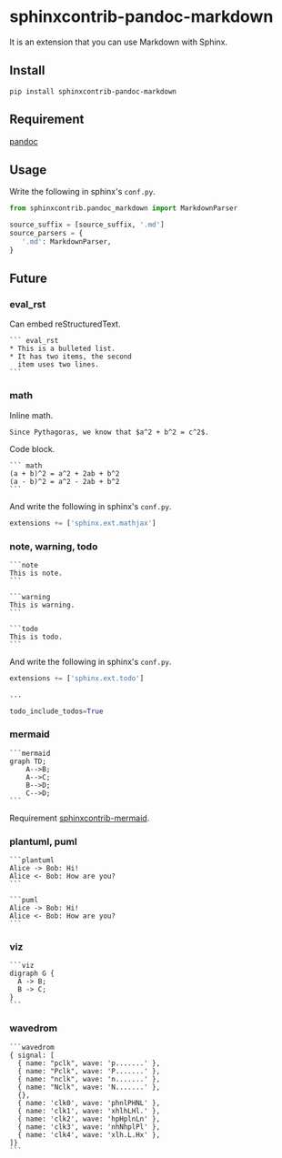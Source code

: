 sphinxcontrib-pandoc-markdown
=============================

It is an extension that you can use Markdown with Sphinx.


## Install

```
pip install sphinxcontrib-pandoc-markdown
```

## Requirement

[pandoc](http://pandoc.org/)


## Usage

Write the following in sphinx's `conf.py`.

```python
from sphinxcontrib.pandoc_markdown import MarkdownParser

source_suffix = [source_suffix, '.md']
source_parsers = {
   '.md': MarkdownParser,
}
```

## Future

### eval_rst
Can embed reStructuredText.

````
``` eval_rst
* This is a bulleted list.
* It has two items, the second
  item uses two lines.
```
````

### math

Inline math.
```
Since Pythagoras, we know that $a^2 + b^2 = c^2$.
```

Code block.

````
``` math
(a + b)^2 = a^2 + 2ab + b^2
(a - b)^2 = a^2 - 2ab + b^2
```
````

And write the following in sphinx's `conf.py`.

```python
extensions += ['sphinx.ext.mathjax']
```

### note, warning, todo

````
```note
This is note.
```

```warning
This is warning.
```

```todo
This is todo.
```
````

And write the following in sphinx's `conf.py`.

```python
extensions += ['sphinx.ext.todo']

...

todo_include_todos=True
```

### mermaid

````
```mermaid
graph TD;
    A-->B;
    A-->C;
    B-->D;
    C-->D;
```
````

Requirement [sphinxcontrib-mermaid](https://github.com/mgaitan/sphinxcontrib-mermaid).

### plantuml, puml

````
```plantuml
Alice -> Bob: Hi!
Alice <- Bob: How are you?
```

```puml
Alice -> Bob: Hi!
Alice <- Bob: How are you?
```
````

### viz
````
```viz
digraph G {
  A -> B;
  B -> C;
}
```
````
### wavedrom

````
```wavedrom
{ signal: [
  { name: "pclk", wave: 'p.......' },
  { name: "Pclk", wave: 'P.......' },
  { name: "nclk", wave: 'n.......' },
  { name: "Nclk", wave: 'N.......' },
  {},
  { name: 'clk0', wave: 'phnlPHNL' },
  { name: 'clk1', wave: 'xhlhLHl.' },
  { name: 'clk2', wave: 'hpHplnLn' },
  { name: 'clk3', wave: 'nhNhplPl' },
  { name: 'clk4', wave: 'xlh.L.Hx' },
]}
```
````

